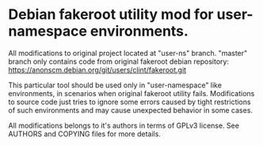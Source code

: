 # Debian fakeroot utility mod for user-namespace environments.

All modifications to original project located at "user-ns" branch. "master" branch only contains code from original fakeroot debian repository: https://anonscm.debian.org/git/users/clint/fakeroot.git

This particular tool should be used only in "user-namespace" like environments, in scenarios when original fakeroot utility fails. Modifications to source code just tries to ignore some errors caused by tight restrictions of such environments and may cause unexpected behavior in some cases.

All modifications belongs to it's authors in terms of GPLv3 license. See AUTHORS and COPYING files for more details.
